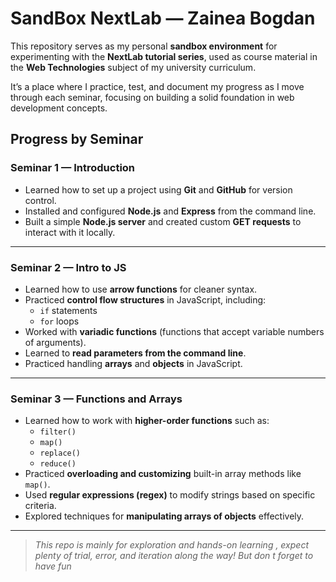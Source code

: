 # SandBox NextLab — Zainea Bogdan

This repository serves as my personal **sandbox environment** for experimenting with the **NextLab tutorial series**, used as course material in the **Web Technologies** subject of my university curriculum.

It’s a place where I practice, test, and document my progress as I move through each seminar, focusing on building a solid foundation in web development concepts.

## Progress by Seminar

### Seminar 1 — Introduction

- Learned how to set up a project using **Git** and **GitHub** for version control.
- Installed and configured **Node.js** and **Express** from the command line.
- Built a simple **Node.js server** and created custom **GET requests** to interact with it locally.

---

### Seminar 2 — Intro to JS

- Learned how to use **arrow functions** for cleaner syntax.
- Practiced **control flow structures** in JavaScript, including:
  - `if` statements
  - `for` loops
- Worked with **variadic functions** (functions that accept variable numbers of arguments).
- Learned to **read parameters from the command line**.
- Practiced handling **arrays** and **objects** in JavaScript.

---

### Seminar 3 — Functions and Arrays

- Learned how to work with **higher-order functions** such as:
  - `filter()`
  - `map()`
  - `replace()`
  - `reduce()`
- Practiced **overloading and customizing** built-in array methods like `map()`.
- Used **regular expressions (regex)** to modify strings based on specific criteria.
- Explored techniques for **manipulating arrays of objects** effectively.

---

> _This repo is mainly for exploration and hands-on learning , expect plenty of trial, error, and iteration along the way! But don t forget to have fun_
